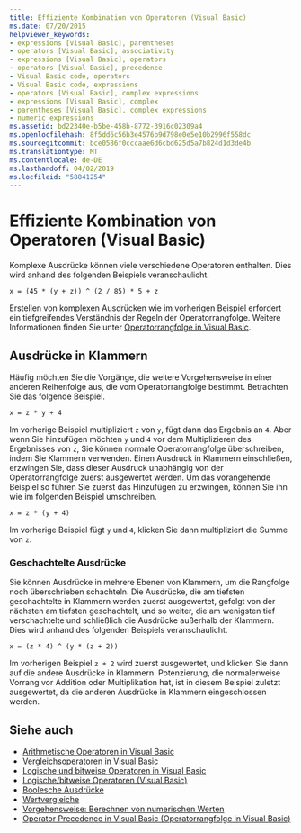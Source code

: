 ```yaml
---
title: Effiziente Kombination von Operatoren (Visual Basic)
ms.date: 07/20/2015
helpviewer_keywords:
- expressions [Visual Basic], parentheses
- operators [Visual Basic], associativity
- expressions [Visual Basic], operators
- operators [Visual Basic], precedence
- Visual Basic code, operators
- Visual Basic code, expressions
- operators [Visual Basic], complex expressions
- expressions [Visual Basic], complex
- parentheses [Visual Basic], complex expressions
- numeric expressions
ms.assetid: bd22340e-b5be-458b-8772-3916c02309a4
ms.openlocfilehash: 8f5dd6c56b3e4576b9d798e0e5e10b2996f558dc
ms.sourcegitcommit: bce0586f0cccaae6d6cbd625d5a7b824d1d3de4b
ms.translationtype: MT
ms.contentlocale: de-DE
ms.lasthandoff: 04/02/2019
ms.locfileid: "58841254"
---
```

# <a name="efficient-combination-of-operators-visual-basic"></a>Effiziente Kombination von Operatoren (Visual Basic)
Komplexe Ausdrücke können viele verschiedene Operatoren enthalten. Dies wird anhand des folgenden Beispiels veranschaulicht.  
  
 `x = (45 * (y + z)) ^ (2 / 85) * 5 + z`  
  
 Erstellen von komplexen Ausdrücken wie im vorherigen Beispiel erfordert ein tiefgreifendes Verständnis der Regeln der Operatorrangfolge. Weitere Informationen finden Sie unter [Operatorrangfolge in Visual Basic](../../../../visual-basic/language-reference/operators/operator-precedence.md).  
  
## <a name="parenthetical-expressions"></a>Ausdrücke in Klammern  
 Häufig möchten Sie die Vorgänge, die weitere Vorgehensweise in einer anderen Reihenfolge aus, die vom Operatorrangfolge bestimmt. Betrachten Sie das folgende Beispiel.  
  
 `x = z * y + 4`  
  
 Im vorherige Beispiel multipliziert `z` von `y`, fügt dann das Ergebnis an `4`. Aber wenn Sie hinzufügen möchten `y` und `4` vor dem Multiplizieren des Ergebnisses von `z`, Sie können normale Operatorrangfolge überschreiben, indem Sie Klammern verwenden. Einen Ausdruck in Klammern einschließen, erzwingen Sie, dass dieser Ausdruck unabhängig von der Operatorrangfolge zuerst ausgewertet werden. Um das vorangehende Beispiel so führen Sie zuerst das Hinzufügen zu erzwingen, können Sie ihn wie im folgenden Beispiel umschreiben.  
  
 `x = z * (y + 4)`  
  
 Im vorherige Beispiel fügt `y` und `4`, klicken Sie dann multipliziert die Summe von `z`.  
  
### <a name="nested-parenthetical-expressions"></a>Geschachtelte Ausdrücke  
 Sie können Ausdrücke in mehrere Ebenen von Klammern, um die Rangfolge noch überschrieben schachteln. Die Ausdrücke, die am tiefsten geschachtelte in Klammern werden zuerst ausgewertet, gefolgt von der nächsten am tiefsten geschachtelt, und so weiter, die am wenigsten tief verschachtelte und schließlich die Ausdrücke außerhalb der Klammern. Dies wird anhand des folgenden Beispiels veranschaulicht.  
  
 `x = (z * 4) ^ (y * (z + 2))`  
  
 Im vorherigen Beispiel `z + 2` wird zuerst ausgewertet, und klicken Sie dann auf die andere Ausdrücke in Klammern. Potenzierung, die normalerweise Vorrang vor Addition oder Multiplikation hat, ist in diesem Beispiel zuletzt ausgewertet, da die anderen Ausdrücke in Klammern eingeschlossen werden.  
  
## <a name="see-also"></a>Siehe auch

- [Arithmetische Operatoren in Visual Basic](../../../../visual-basic/programming-guide/language-features/operators-and-expressions/arithmetic-operators.md)
- [Vergleichsoperatoren in Visual Basic](../../../../visual-basic/programming-guide/language-features/operators-and-expressions/comparison-operators.md)
- [Logische und bitweise Operatoren in Visual Basic](../../../../visual-basic/programming-guide/language-features/operators-and-expressions/logical-and-bitwise-operators.md)
- [Logische/bitweise Operatoren (Visual Basic)](../../../../visual-basic/language-reference/operators/logical-bitwise-operators.md)
- [Boolesche Ausdrücke](../../../../visual-basic/programming-guide/language-features/operators-and-expressions/boolean-expressions.md)
- [Wertvergleiche](../../../../visual-basic/programming-guide/language-features/operators-and-expressions/value-comparisons.md)
- [Vorgehensweise: Berechnen von numerischen Werten](../../../../visual-basic/programming-guide/language-features/operators-and-expressions/how-to-calculate-numeric-values.md)
- [Operator Precedence in Visual Basic (Operatorrangfolge in Visual Basic)](../../../../visual-basic/language-reference/operators/operator-precedence.md)
